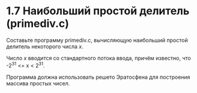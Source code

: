 # 1.7 Наибольший простой делитель (primediv.c)
Составьте программу primediv.c, вычисляющую наибольший простой делитель некоторого числа $x$. 

Число ${x}$ вводится со стандартного потока ввода, причём известно, что -$2^{31}$ <= x < $2^{31}$.

Программа должна использовать решето Эратосфена для построения массива простых чисел.
